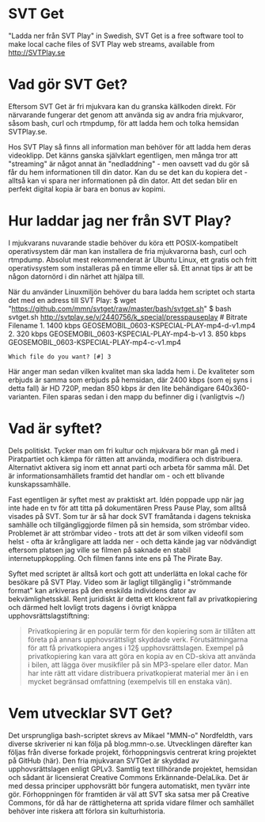 SVT Get
============
"Ladda ner från SVT Play" in Swedish, SVT Get is a free software tool to make local cache files of SVT Play web streams, available from http://SVTPlay.se

Vad gör SVT Get?
===================
Eftersom SVT Get är fri mjukvara kan du granska källkoden direkt. För närvarande fungerar det genom att använda sig av andra fria mjukvaror, såsom bash, curl och rtmpdump, för att ladda hem och tolka hemsidan SVTPlay.se.

Hos SVT Play så finns all information man behöver för att ladda hem deras videoklipp. Det känns ganska självklart egentligen, men många tror att "streaming" är något annat än "nedladdning" - men oavsett vad du gör så får du hem informationen till din dator. Kan du se det kan du kopiera det - alltså kan vi spara ner informationen på din dator. Att det sedan blir en perfekt digital kopia är bara en bonus av kopimi. 

Hur laddar jag ner från SVT Play?
==================================
I mjukvarans nuvarande stadie behöver du köra ett POSIX-kompatibelt operativsystem där man kan installera de fria mjukvarorna bash, curl och rtmpdump. Absolut mest rekommenderat är Ubuntu Linux, ett gratis och fritt operativsystem som installeras på en timme eller så. Ett annat tips är att be någon datornörd i din närhet att hjälpa till.

När du använder Linuxmiljön behöver du bara ladda hem scriptet och starta det med en adress till SVT Play:
	$ wget "https://github.com/mmn/svtget/raw/master/bash/svtget.sh"
	$ bash svtget.sh http://svtplay.se/v/2440756/k_special/presspauseplay
	# Bitrate Filename 
	1. 1400 kbps GEOSEMOBIL_0603-KSPECIAL-PLAY-mp4-d-v1.mp4
	2. 320 kbps GEOSEMOBIL_0603-KSPECIAL-PLAY-mp4-b-v1
	3. 850 kbps GEOSEMOBIL_0603-KSPECIAL-PLAY-mp4-c-v1.mp4

	Which file do you want? [#] 3

Här anger man sedan vilken kvalitet man ska ladda hem i. De kvaliteter som erbjuds är samma som erbjuds på hemsidan, där 2400 kbps (som ej syns i detta fall) är HD 720P, medan 850 kbps är den lite behändigare 640x360-varianten. Filen sparas sedan i den mapp du befinner dig i (vanligtvis ~/)

Vad är syftet?
================
Dels politiskt. Tycker man om fri kultur och mjukvara bör man gå med i Piratpartiet och kämpa för rätten att använda, modifiera och distribuera. Alternativt aktivera sig inom ett annat parti och arbeta för samma mål. Det är informationsamhällets framtid det handlar om - och ett blivande kunskapssamhälle.

Fast egentligen är syftet mest av praktiskt art. Idén poppade upp när jag inte hade en tv för att titta på dokumentären Press Pause Play, som alltså visades på SVT. Som tur är så har dock SVT framåtanda i dagens tekniska samhälle och tillgängliggjorde filmen på sin hemsida, som strömbar video. Problemet är att strömbar video - trots att det är som vilken videofil som helst - ofta är krångligare att ladda ner - och detta kände jag var nödvändigt eftersom platsen jag ville se filmen på saknade en stabil internetuppkoppling. Och filmen fanns inte ens på The Pirate Bay.

Syftet med scriptet är alltså kort och gott att underlätta en lokal cache för besökare på SVT Play. Video som är lagligt tillgänglig i "strömmande format" kan arkiveras på den enskilda individens dator av bekvämlighetsskäl. Rent juridiskt är detta ett klockrent fall av privatkopiering och därmed helt lovligt trots dagens i övrigt knäppa upphovsrättslagstiftning:

> Privatkopiering är en populär term för den kopiering som är tillåten att företa på annars upphovsrättsligt skyddade verk. Förutsättningarna för att få privatkopiera anges i 12§ upphovsrättslagen. Exempel på privatkopiering kan vara att göra en kopia av en CD-skiva att använda i bilen, att lägga över musikfiler på sin MP3-spelare eller dator. Man har inte rätt att vidare distribuera privatkopierat material mer än i en mycket begränsad omfattning (exempelvis till en enstaka vän).


Vem utvecklar SVT Get?
========================
Det ursprungliga bash-scriptet skrevs av Mikael "MMN-o" Nordfeldth, vars diverse skriverier ni kan följa på blog.mmn-o.se. Utvecklingen därefter kan följas från diverse forkade projekt, förhoppningsvis centrerat kring projektet på GitHub (här).
Den fria mjukvaran SVTGet är skyddad av upphovsrättslagen enligt GPLv3. Samtlig text tillhörande projektet, hemsidan och sådant är licensierat Creative Commons Erkännande-DelaLika. Det är med dessa principer upphovsrätt bör fungera automatiskt, men tyvärr inte gör. Förhoppningen för framtiden är väl att SVT ska satsa mer på Creative Commons, för då har de rättigheterna att sprida vidare filmer och samhället behöver inte riskera att förlora sin kulturhistoria.